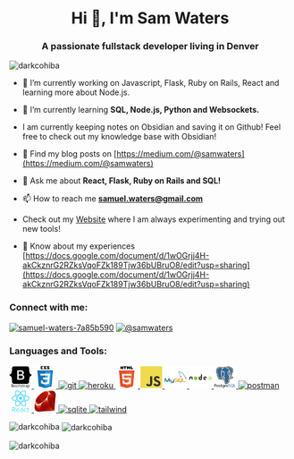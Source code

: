 <h1 align="center">Hi 👋, I'm Sam Waters</h1>
<h3 align="center">A passionate fullstack developer living in Denver</h3>

<p align="left"> <img src="https://komarev.com/ghpvc/?username=darkcohiba&label=Profile%20views&color=0e75b6&style=flat" alt="darkcohiba" /> </p>

- 🔭 I’m currently working on Javascript, Flask, Ruby on Rails, React and learning more about Node.js.

- 🌱 I’m currently learning **SQL, Node.js, Python and Websockets.**

- I am currently keeping notes on Obsidian and saving it on Github! Feel free to check out my knowledge base with Obsidian!

- 📝 Find my blog posts on [https://medium.com/@samwaters](https://medium.com/@samwaters)

- 💬 Ask me about **React, Flask, Ruby on Rails and SQL!**

- 📫 How to reach me **samuel.waters@gmail.com**

- Check out my [Website](https://samwaters.dev/) where I am always experimenting and trying out new tools!

- 📄 Know about my experiences [https://docs.google.com/document/d/1wOGrjj4H-akCkznrG2RZksVqoFZk189Tjw36bUBruO8/edit?usp=sharing](https://docs.google.com/document/d/1wOGrjj4H-akCkznrG2RZksVqoFZk189Tjw36bUBruO8/edit?usp=sharing)

<!-- ### Blogs posts -->
<!-- BLOG-POST-LIST:START -->
<!-- BLOG-POST-LIST:END -->

<h3 align="left">Connect with me:</h3>
<p align="left">
<a href="https://linkedin.com/in/samuel-waters-7a85b590" target="blank"><img align="center" src="https://raw.githubusercontent.com/rahuldkjain/github-profile-readme-generator/master/src/images/icons/Social/linked-in-alt.svg" alt="samuel-waters-7a85b590" height="30" width="40" /></a>
<a href="https://medium.com/@samwaters" target="blank"><img align="center" src="https://raw.githubusercontent.com/rahuldkjain/github-profile-readme-generator/master/src/images/icons/Social/medium.svg" alt="@samwaters" height="30" width="40" /></a>
</p>

<h3 align="left">Languages and Tools:</h3>
<p align="left"> <a href="https://getbootstrap.com" target="_blank" rel="noreferrer"> <img src="https://raw.githubusercontent.com/devicons/devicon/master/icons/bootstrap/bootstrap-plain-wordmark.svg" alt="bootstrap" width="40" height="40"/> </a> <a href="https://www.w3schools.com/css/" target="_blank" rel="noreferrer"> <img src="https://raw.githubusercontent.com/devicons/devicon/master/icons/css3/css3-original-wordmark.svg" alt="css3" width="40" height="40"/> </a> <a href="https://git-scm.com/" target="_blank" rel="noreferrer"> <img src="https://www.vectorlogo.zone/logos/git-scm/git-scm-icon.svg" alt="git" width="40" height="40"/> </a> <a href="https://heroku.com" target="_blank" rel="noreferrer"> <img src="https://www.vectorlogo.zone/logos/heroku/heroku-icon.svg" alt="heroku" width="40" height="40"/> </a> <a href="https://www.w3.org/html/" target="_blank" rel="noreferrer"> <img src="https://raw.githubusercontent.com/devicons/devicon/master/icons/html5/html5-original-wordmark.svg" alt="html5" width="40" height="40"/> </a> <a href="https://developer.mozilla.org/en-US/docs/Web/JavaScript" target="_blank" rel="noreferrer"> <img src="https://raw.githubusercontent.com/devicons/devicon/master/icons/javascript/javascript-original.svg" alt="javascript" width="40" height="40"/> </a> <a href="https://www.mysql.com/" target="_blank" rel="noreferrer"> <img src="https://raw.githubusercontent.com/devicons/devicon/master/icons/mysql/mysql-original-wordmark.svg" alt="mysql" width="40" height="40"/> </a> <a href="https://nodejs.org" target="_blank" rel="noreferrer"> <img src="https://raw.githubusercontent.com/devicons/devicon/master/icons/nodejs/nodejs-original-wordmark.svg" alt="nodejs" width="40" height="40"/> </a> <a href="https://www.postgresql.org" target="_blank" rel="noreferrer"> <img src="https://raw.githubusercontent.com/devicons/devicon/master/icons/postgresql/postgresql-original-wordmark.svg" alt="postgresql" width="40" height="40"/> </a> <a href="https://postman.com" target="_blank" rel="noreferrer"> <img src="https://www.vectorlogo.zone/logos/getpostman/getpostman-icon.svg" alt="postman" width="40" height="40"/> </a> <a href="https://reactjs.org/" target="_blank" rel="noreferrer"> <img src="https://raw.githubusercontent.com/devicons/devicon/master/icons/react/react-original-wordmark.svg" alt="react" width="40" height="40"/> </a> <a href="https://www.ruby-lang.org/en/" target="_blank" rel="noreferrer"> <img src="https://raw.githubusercontent.com/devicons/devicon/master/icons/ruby/ruby-original.svg" alt="ruby" width="40" height="40"/> </a> <a href="https://www.sqlite.org/" target="_blank" rel="noreferrer"> <img src="https://www.vectorlogo.zone/logos/sqlite/sqlite-icon.svg" alt="sqlite" width="40" height="40"/> </a> <a href="https://tailwindcss.com/" target="_blank" rel="noreferrer"> <img src="https://www.vectorlogo.zone/logos/tailwindcss/tailwindcss-icon.svg" alt="tailwind" width="40" height="40"/> </a> </p>

<p><img align="left" src="https://github-readme-stats.vercel.app/api/top-langs?username=darkcohiba&show_icons=true&theme=dark&locale=en&layout=compact" alt="darkcohiba" /></p>

<p>&nbsp;<img align="center" src="https://github-readme-stats.vercel.app/api?username=darkcohiba&show_icons=true&theme=dark&locale=en" alt="darkcohiba" /></p>

<p><img align="center" src="https://github-readme-streak-stats.herokuapp.com/?user=darkcohiba&" alt="darkcohiba" /></p>
